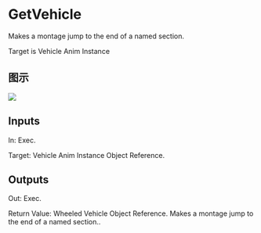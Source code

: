 # GetVehicle

Makes a montage jump to the end of a named section.

Target is Vehicle Anim Instance

## 图示

![]($-20221218-17500748.png)

## Inputs

In: Exec.

Target: Vehicle Anim Instance Object Reference.  

## Outputs

Out: Exec.

Return Value: Wheeled Vehicle Object Reference. Makes a montage jump to the end of a named section..


